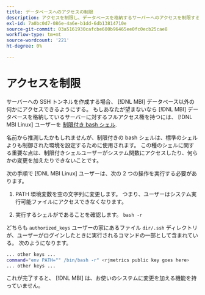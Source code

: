 ```yaml
---
title: データベースへのアクセスの制限
description: アクセスを制限し、データベースを格納するサーバーへのアクセスを制限する方法を説明します。
exl-id: 7a0bc0d7-086e-4a6e-b1dd-6db13814710e
source-git-commit: 03a5161930cafcbe600b96465ee0fc0ecb25cae8
workflow-type: tm+mt
source-wordcount: '221'
ht-degree: 0%

---
```


# アクセスを制限

サーバーへの SSH トンネルを作成する場合、 [!DNL MBI] データベース以外の何かにアクセスできるようにする。 もしあなたが望まないなら [!DNL MBI] データベースを格納しているサーバーに対するフルアクセス権を持つには、 [!DNL MBI Linux] ユーザーを [制限付き bash シェル](https://www.gnu.org/software/bash/manual/html_node/The-Restricted-Shell.html).

名前から推測したかもしれませんが、制限付きの bash シェルは、標準のシェルよりも制御された環境を設定するために使用されます。 この種のシェルに関する重要な点は、制限付きシェルユーザーがシステム関数にアクセスしたり、何らかの変更を加えたりできないことです。

次の手順で [!DNL MBI Linux] ユーザーは、次の 2 つの操作を実行する必要があります。

1. PATH 環境変数を空の文字列に変更します。 つまり、ユーザーはシステム実行可能ファイルにアクセスできなくなります。

1. 実行するシェルがであることを確認します。 `bash -r`

どちらも `authorized_keys` ユーザーの家にあるファイル `dir/.ssh` ディレクトリが、ユーザーがログインしたときに実行されるコマンドの一部として含まれている。 次のようになります。

```bash
... other keys ...
command="env PATH="" /bin/bash -r" <rjmetrics public key goes here>
... other keys ...
```

これが完了すると、 [!DNL MBI] は、お使いのシステムに変更を加える機能を持っていません。
